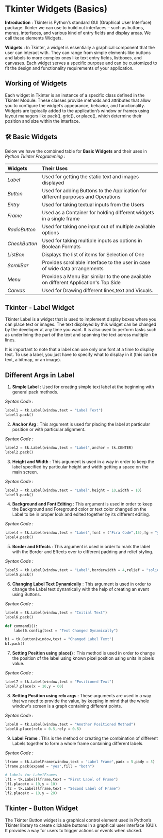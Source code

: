 # Tkinter Widgets (Basics)

**Introduction** : Tkinter is Python’s standard GUI (Graphical User Interface) package. tkinter we can use to build out interfaces – such as buttons, menus, interfaces, and various kind of entry fields and display areas. We call these elements Widgets.

**Widgets** : In Tkinter, a widget is essentially a graphical component that the user can interact with. They can range from simple elements like buttons and labels to more complex ones like text entry fields, listboxes, and canvases. Each widget serves a specific purpose and can be customized to fit the design and functionality requirements of your application.

## Working of Widgets

Each widget in Tkinter is an instance of a specific class defined in the Tkinter Module. These classes provide methods and attributes that allow you to configure the widget’s appearance, behavior, and functionality. Widgets are typically added to the application’s window or frames using layout managers like pack(), grid(), or place(), which determine their position and size within the interface.

## 🛠 Basic Widgets

Below we have the combined table for **Basic Widgets** and their uses in *Python Tkinter Programming* :

| **Widgets** | **Their Uses** |
| :---------- | :------------- |
| *Label* | Used for getting the static text and images displayed |
| *Button* | Used for adding Buttons to the Application for different purposes and Operations |
| *Entry* | Used for taking textual inputs from the Users |
| *Frame* | Used as a Container for holding different widgets in a single frame |
| *RadioButton* | Used for taking one input out of multiple available options |
| *CheckButton* | Used for taking multiple inputs as options in Boolean Formats |
| *ListBox* | Displays the list of items for Selection of One |
| *ScrollBar* | Provides scrollable interface to the user in case of wide data arrangements |
| *Menu* | Provides a Menu Bar similar to the one available on different Application's Top Side |
| *Canvas* | Used for Drawing different lines,text and Visuals. |

## Tkinter - Label Widget

Tkinter Label is a widget that is used to implement display boxes where you can place text or images. The text displayed by this widget can be changed by the developer at any time you want. It is also used to perform tasks such as underlining the part of the text and spanning the text across multiple lines. 

It is important to note that a label can use only one font at a time to display text. To use a label, you just have to specify what to display in it (this can be text, a bitmap, or an image).

## Different Args in Label

1. **Simple Label** : Used for creating simple text label at the beginning with general pack methods.

*Syntax Code :*

```python
label1 = tk.Label(window,text = "Label Text")
label1.pack()
```

2. **Anchor Arg** : This argument is used for placing the label at particular position or with particular alignment.

*Syntax Code :*

```python
label2 = tk.Label(window,text = "Label",anchor = tk.CENTER)
label2.pack()
```

3. **Height and Width** : This argument is used in a way in order to keep the label specified by particular height and width getting a space on the main screen.

*Syntax Code :* 

```python
label3 = tk.Label(window,text = "Label",height = 10,width = 10)
label3.pack()
```

4. **Background and Font Editing** : This argument is used in order to keep the Background and Foreground color or text color changed on the Label to be in proper look and edited together by its different editing.

*Syntax Code :* 

```python
label4 = tk.Label(window,text = "Label",font = ("Fira Code",15),fg = "yellow",bg = "green")
label4.pack()
```

5. **Border and Effects** : This argument is used in order to mark the label with the Border and Effects over to different padding and relief styling.

*Syntax Code :*

```python
label5 = tk.Label(window,text = "Label",borderwidth = 4,relief = "solid",padx = 5,pady = 5)
label5.pack()
```

6. **Changing Label Text Dynamically** : This argument is used in order to change the Label text dynamically with the help of creating an event using Buttons.

*Syntax Code :*

```python
label6 = tk.Label(window,text = "Initial Text")
label6.pack()

def command1():
    label6.config(text = "Text Changed Dynamically")

b1 = tk.Button(window,text = "Changed Label Text")
b1.pack()
```

7. **Setting Position using place()** : This method is used in order to change the position of the label using known pixel position using units in pixels value.

*Syntax Code :*

```python
label7 = tk.Label(window,text = "Positioned Text")
label7.place(x = 10,y = 60)
```

8. **Setting Position using relx args** : These arguments are used in a way that we need to provide the value, by keeping in mind that the whole window's screen is a graph containing different points.

*Syntax Code :*

```python
label8 = tk.Label(window,text = "Another Positioned Method")
label8.place(relx = 0.5,rely = 0.5)
```

9. **Label Frame** : This is the method or creating the combination of different Labels together to form a whole frame containing different labels.

*Syntax Code :*

```python
lframe = tk.LabelFrame(window,text = "Label Frame",padx = 5,pady = 5)
lframe.pack(expand = "yes",fill = "both")

# labels for LabelFrames
lf1 = tk.Label(lframe,text = "First Label of Frame")
lf1.place(x = 10,y = 10)
lf2 = tk.Label(lframe,text = "Second Label of Frame")
lf2.place(x = 10,y = 20)
```

## Tkinter - Button Widget

The Tkinter Button widget is a graphical control element used in Python’s Tkinter library to create clickable buttons in a graphical user interface (GUI). It provides a way for users to trigger actions or events when clicked.